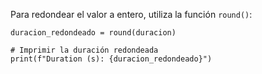 Para redondear el valor a entero, utiliza la función `round()`:

```
duracion_redondeado = round(duracion)

# Imprimir la duración redondeada
print(f"Duration (s): {duracion_redondeado}")
```